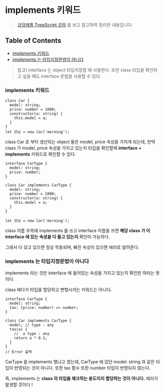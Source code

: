 # implements 키워드

> [코딩애플 TypeScript 강의](https://codingapple.com/) 를 보고 참고하여 정리한 내용입니다.

## Table of Contents

- [implements 키워드](#implements-키워드)
- [implements 는 타입지정문법이 아니다](#implements-는-타입지정문법이-아니다)

> 참고) interface 는 object 타입지정할 때 사용한다. 또한 class 타입을 확인하고 싶을 때도 interface 문법을 사용할 수 있다.

### implements 키워드

```tsx
class Car {
  model: string;
  price: number = 1000;
  constructor(a: string) {
    this.model = a;
  }
}
let 모닝 = new Car('morning');
```

class Car 로 부터 생산되는 object 들은 model, price 속성을 가지게 되는데, 만약 class 가 model, price 속성을 가지고 있는지 타입을 확인할때 **interface + implements** 키워드로 확인할 수 있다.

```tsx
interface CarType {
  model: string;
  price: number;
}

class Car implements CarType {
  model: string;
  price: number = 1000;
  constructor(a: string) {
    this.model = a;
  }
}

let 모닝 = new Car('morning');
```

class 이름 우측에 implements 를 쓰고 interface 이름을 쓰면 **해당 class 가 이 interface 에 있는 속성을 다 들고 있는지** 확인이 가능하다.

그래서 다 갖고 있으면 정상 작동되며, 빠진 속성이 있으면 에러로 알려준다.

### implements 는 타입지정문법이 아니다

implements 라는 것은 interface 에 들어있는 속성을 가지고 있는지 확인만 하라는 뜻이다.

class 에다가 타입을 할당하고 변형시키는 키워드는 아니다.

```tsx
interface CarType {
  model: string;
  tax: (price: number) => number;
}

class Car implements CarType {
  model; // type : any
  tax(a) {
    //  a type : any
    return a * 0.1;
  }
}
// Error 출력
```

CarType 을 implements 했냐고 썼는데, CarType 에 있던 model: string 과 같은 타입이 반영되는 것이 아니다. 또한 tax 함수 또한 number 타입이 반영되지 않는다.

즉, implements 는 **class 의 타입을 체크하는 용도이지 할당하는 것이 아니다.** 에러가 발생할 것이다 !
